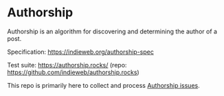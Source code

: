 # Authorship
Authorship is an algorithm for discovering and determining the author of a post.

Specification: https://indieweb.org/authorship-spec

Test suite: https://authorship.rocks/  (repo: https://github.com/indieweb/authorship.rocks)

This repo is primarily here to collect and process [Authorship issues](https://github.com/indieweb/authorship/).
